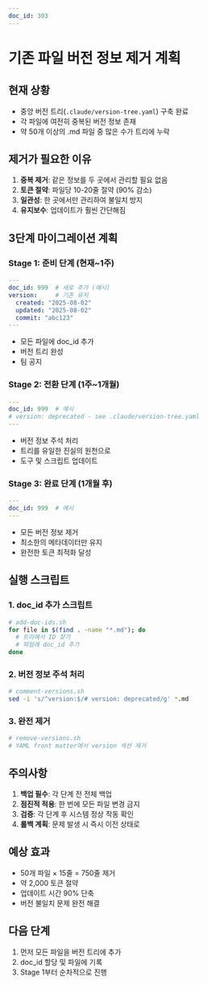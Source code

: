 ```yaml
---
doc_id: 303
---
```


# 기존 파일 버전 정보 제거 계획

## 현재 상황

- 중앙 버전 트리(`.claude/version-tree.yaml`) 구축 완료
- 각 파일에 여전히 중복된 버전 정보 존재
- 약 50개 이상의 .md 파일 중 많은 수가 트리에 누락

## 제거가 필요한 이유

1. **중복 제거**: 같은 정보를 두 곳에서 관리할 필요 없음
2. **토큰 절약**: 파일당 10-20줄 절약 (90% 감소)
3. **일관성**: 한 곳에서만 관리하여 불일치 방지
4. **유지보수**: 업데이트가 훨씬 간단해짐

## 3단계 마이그레이션 계획

### Stage 1: 준비 단계 (현재~1주)
```yaml
---
doc_id: 999  # 새로 추가 (예시)
version:     # 기존 유지
  created: "2025-08-02"
  updated: "2025-08-02"
  commit: "abc123"
---
```
- 모든 파일에 doc_id 추가
- 버전 트리 완성
- 팀 공지

### Stage 2: 전환 단계 (1주~1개월)
```yaml
---
doc_id: 999  # 예시
# version: deprecated - see .claude/version-tree.yaml
---
```
- 버전 정보 주석 처리
- 트리를 유일한 진실의 원천으로
- 도구 및 스크립트 업데이트

### Stage 3: 완료 단계 (1개월 후)
```yaml
---
doc_id: 999  # 예시
---
```
- 모든 버전 정보 제거
- 최소한의 메타데이터만 유지
- 완전한 토큰 최적화 달성

## 실행 스크립트

### 1. doc_id 추가 스크립트
```bash
# add-doc-ids.sh
for file in $(find . -name "*.md"); do
  # 트리에서 ID 찾기
  # 파일에 doc_id 추가
done
```

### 2. 버전 정보 주석 처리
```bash
# comment-versions.sh
sed -i 's/^version:$/# version: deprecated/g' *.md
```

### 3. 완전 제거
```bash
# remove-versions.sh
# YAML front matter에서 version 섹션 제거
```

## 주의사항

1. **백업 필수**: 각 단계 전 전체 백업
2. **점진적 적용**: 한 번에 모든 파일 변경 금지
3. **검증**: 각 단계 후 시스템 정상 작동 확인
4. **롤백 계획**: 문제 발생 시 즉시 이전 상태로

## 예상 효과

- 50개 파일 × 15줄 = 750줄 제거
- 약 2,000 토큰 절약
- 업데이트 시간 90% 단축
- 버전 불일치 문제 완전 해결

## 다음 단계

1. 먼저 모든 파일을 버전 트리에 추가
2. doc_id 할당 및 파일에 기록
3. Stage 1부터 순차적으로 진행